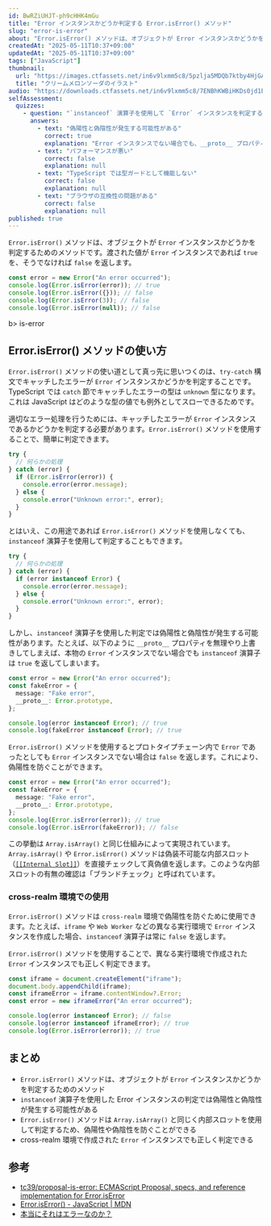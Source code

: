 ```yaml
---
id: BwRZiUHJT-ph9cHHK4mGu
title: "Error インスタンスかどうか判定する Error.isError() メソッド"
slug: "error-is-error"
about: "Error.isError() メソッドは、オブジェクトが Error インスタンスかどうかを判定するためのメソッドです。今までも instanceof 演算子を使用して判定することができましたが、偽陽性と偽陰性が発生する可能性があります。Error.isError() メソッドは Array.isArray() と同じく内部スロットを使用して判定するため、より堅牢に判定することができます。"
createdAt: "2025-05-11T10:37+09:00"
updatedAt: "2025-05-11T10:37+09:00"
tags: ["JavaScript"]
thumbnail:
  url: "https://images.ctfassets.net/in6v9lxmm5c8/5pzlja5MDQb7ktby4HjGAX/8fcc2e7705289f3d1f1bb862d6076da9/drink_melon-cream-soda_16900.png"
  title: "クリームメロンソーダのイラスト"
audio: "https://downloads.ctfassets.net/in6v9lxmm5c8/7ENBhKWBiHKDs0jd1PBbeU/1dc2da62eff4b166d1c509d0f2d12751/Error_isError___%E3%81%AE%E6%B4%BB%E7%94%A8.wav"
selfAssessment:
  quizzes:
    - question: "`instanceof` 演算子を使用して `Error` インスタンスを判定する際の問題点は何ですか？"
      answers:
        - text: "偽陽性と偽陰性が発生する可能性がある"
          correct: true
          explanation: "Error インスタンスでない場合でも、__proto__ プロパティを上書きしてしまうと `instanceof` 演算子は `true` を返してしまいます。"
        - text: "パフォーマンスが悪い"
          correct: false
          explanation: null
        - text: "TypeScript では型ガードとして機能しない"
          correct: false
          explanation: null
        - text: "ブラウザの互換性の問題がある"
          correct: false
          explanation: null
published: true
---
```


`Error.isError()` メソッドは、オブジェクトが `Error` インスタンスかどうかを判定するためのメソッドです。渡された値が `Error` インスタンスであれば `true` を、そうでなければ `false` を返します。

```ts
const error = new Error("An error occurred");
console.log(Error.isError(error)); // true
console.log(Error.isError({})); // false
console.log(Error.isError(3)); // false
console.log(Error.isError(null)); // false
```

b> is-error

## Error.isError() メソッドの使い方

`Error.isError()` メソッドの使い道として真っ先に思いつくのは、`try-catch` 構文でキャッチしたエラーが `Error` インスタンスかどうかを判定することです。TypeScript では `catch` 節でキャッチしたエラーの型は `unknown` 型になります。これは JavaScript はどのような型の値でも例外としてスローできるためです。

適切なエラー処理を行うためには、キャッチしたエラーが `Error` インスタンスであるかどうかを判定する必要があります。`Error.isError()` メソッドを使用することで、簡単に判定できます。

```ts
try {
  // 何らかの処理
} catch (error) {
  if (Error.isError(error)) {
    console.error(error.message);
  } else {
    console.error("Unknown error:", error);
  }
}
```

とはいえ、この用途であれば `Error.isError()` メソッドを使用しなくても、`instanceof` 演算子を使用して判定することもできます。

```ts
try {
  // 何らかの処理
} catch (error) {
  if (error instanceof Error) {
    console.error(error.message);
  } else {
    console.error("Unknown error:", error);
  }
}
```

しかし、`instanceof` 演算子を使用した判定では偽陽性と偽陰性が発生する可能性があります。たとえば、以下のように `__proto__` プロパティを無理やり上書きしてしまえば、本物の `Error` インスタンスでない場合でも `instanceof` 演算子は `true` を返してしまいます。

```ts
const error = new Error("An error occurred");
const fakeError = {
  message: "Fake error",
  __proto__: Error.prototype,
};

console.log(error instanceof Error); // true
console.log(fakeError instanceof Error); // true
```

`Error.isError()` メソッドを使用するとプロトタイプチェーン内で `Error` であったとしても `Error` インスタンスでない場合は `false` を返します。これにより、偽陽性を防ぐことができます。

```ts
const error = new Error("An error occurred");
const fakeError = {
  message: "Fake error",
  __proto__: Error.prototype,
};
console.log(Error.isError(error)); // true
console.log(Error.isError(fakeError)); // false
```

この挙動は `Array.isArray()` と同じ仕組みによって実現されています。`Array.isArray()` や `Error.isError()` メソッドは偽装不可能な内部スロット（[`[[Internal Slot]]`](https://262.ecma-international.org/6.0/index.html#sec-object-internal-methods-and-internal-slots)）を直接チェックして真偽値を返します。このような内部スロットの有無の確認は「ブランドチェック」と呼ばれています。

### cross-realm 環境での使用

`Error.isError()` メソッドは `cross-realm` 環境で偽陽性を防ぐために使用できます。たとえば、`iframe` や `Web Worker` などの異なる実行環境で `Error` インスタンスを作成した場合、`instanceof` 演算子は常に `false` を返します。

`Error.isError()` メソッドを使用することで、異なる実行環境で作成された `Error` インスタンスでも正しく判定できます。

```ts
const iframe = document.createElement("iframe");
document.body.appendChild(iframe);
const iframeError = iframe.contentWindow?.Error;
const error = new iframeError("An error occurred");

console.log(error instanceof Error); // false
console.log(error instanceof iframeError); // true
console.log(Error.isError(error)); // true
```

## まとめ

- `Error.isError()` メソッドは、オブジェクトが `Error` インスタンスかどうかを判定するためのメソッド
- `instanceof` 演算子を使用した Error インスタンスの判定では偽陽性と偽陰性が発生する可能性がある
- `Error.isError()` メソッドは `Array.isArray()` と同じく内部スロットを使用して判定するため、偽陽性や偽陰性を防ぐことができる
- cross-realm 環境で作成された `Error` インスタンスでも正しく判定できる

## 参考

- [tc39/proposal-is-error: ECMAScript Proposal, specs, and reference implementation for Error.isError](https://github.com/tc39/proposal-is-error)
- [Error.isError() - JavaScript | MDN](https://developer.mozilla.org/en-US/docs/Web/JavaScript/Reference/Global_Objects/Error/isError)
- [本当にそれはエラーなのか？](https://docs.google.com/presentation/d/1WxxeCzsjgZS_vjInk_NO-NLYCJEj-DblswDEHeBXhjE/edit?slide=id.p#slide=id.p)
